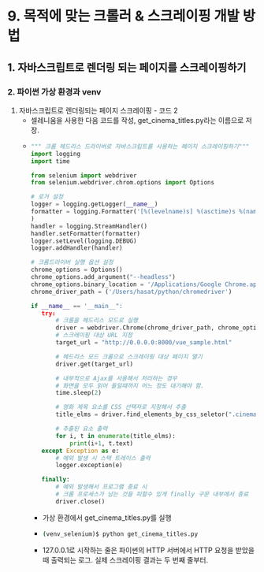 # 9. 목적에 맞는 크롤러 & 스크레이핑 개발 방법
## 1. 자바스크립트로 렌더링 되는 페이지를 스크레이핑하기
### 2. 파이썬 가상 환경과 venv
1. 자바스크립트로 렌더링되는 페이지 스크레이핑 - 코드 2
   - 셀레니움을 사용한 다음 코드를 작성, get_cinema_titles.py라는 이름으로 저장.
   - ```python
     """ 크롬 헤드리스 드라이버로 자바스크립트를 사용하는 페이지 스크레이핑하기"""
     import logging
     import time
     
     from selenium import webdriver
     from selenium.webdriver.chrom.options import Options

     # 로거 설정
     logger = logging.getLogger(__name__)
     formatter = logging.Formatter('[%(levelname)s] %(asctime)s %(name)s %(filename)s:%(lineno)d %(message)s'
     )
     handler = logging.StreamHandler()
     handler.setFormatter(formatter)
     logger.setLevel(logging.DEBUG)
     logger.addHandler(handler)

     # 크롬드라이버 실행 옵션 설정
     chrome_options = Options()
     chrome_options.add_argument("--headless")
     chrome_options.binary_location = '/Applications/Google Chrome.app/Contents/MacOS/Google Chrome'
     chrome_driver_path = ('/Users/hasat/python/chromedriver')

     if __name__ == '__main__":
        try:
            # 크롬을 헤드리스 모드로 실행
            driver = webdriver.Chrome(chrome_driver_path, chrome_options=chrome_options)
            # 스크레이핑 대상 URL 지정
            target_url = "http://0.0.0.0:8000/vue_sample.html"

            # 헤드리스 모드 크롬으로 스크레이핑 대상 페이지 열기
            driver.get(target_url)

            # 내부적으로 Ajax를 사용해서 처리하는 경우
            # 화면을 모두 읽어 들일때까지 어느 정도 대기해야 함.
            time.sleep(2)

            # 영화 제목 요소를 CSS 선택자로 지정해서 추출
            title_elms = driver.find_elements_by_css_seletor(".cinema_title")

            # 추출된 요소 출력
            for i, t in enumerate(title_elms):
                print(i+1, t.text)
        except Exception as e:
            # 예외 발생 시 스택 트레이스 출력
            logger.exception(e)

        finally:
            # 예외 발생해서 프로그램 종료 시
            # 크롬 프로세스가 남는 것을 피할수 있게 finally 구문 내부에서 종료
            driver.close()
     ```
     - 가상 환경에서 get_cinema_titles.py를 실행
     - ```cmd
       (venv_selenium)$ python get_cinema_titles.py
       ```
     - 127.0.0.1로 시작하는 줄은 파이썬의 HTTP 서버에서 HTTP 요청을 받았을 때 출력되는 로그. 실제 스크레이핑 결과는 두 번째 줄부터.